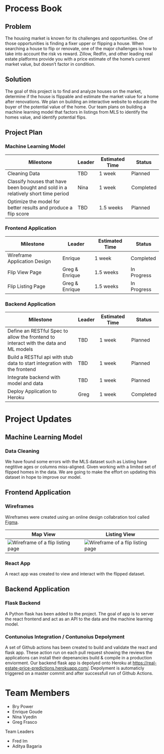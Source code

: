 # Process Book

## Problem

The housing market is known for its challenges and opportunities. One of those opportunities is finding a fixer upper or flipping a house. When searching a house to flip or renovate, one of the major challenges is how to take into account the risk vs reward. Zillow, Redfin, and other leading real estate platforms provide you with a price estimate of the home’s current market value, but doesn’t factor in condition.

## Solution

The goal of this project is to find and analyze houses on the market, determine if the house is flippable and estimate the market value for a home after renovations. We plan on building an interactive website to educate the buyer of the potential value of the home. Our team plans on building a machine learning model that factors in listings from MLS to identify the homes value, and identify potential flips.

## Project Plan

### Machine Learning Model

| Milestone                                                                        | Leader | Estimated Time | Status    |
|----------------------------------------------------------------------------------|--------|----------------|-----------|
| Cleaning Data                                                                    | TBD    | 1 week         | Planned   |
| Classify houses that have been bought and sold in a relatively short time period | Nina   | 1 week         | Completed |
| Optimize the model for better results and produce a flip score                   | TBD    | 1.5 weeks      | Planned   |

### Frontend Application

| Milestone                    | Leader         | Estimated Time | Status      |
|------------------------------|----------------|----------------|-------------|
| Wireframe Application Design | Enrique        | 1 week         | Completed   |
| Flip View Page               | Greg & Enrique | 1.5 weeks      | In Progress |
| Flip Listing Page            | Greg & Enrique | 1.5 weeks      | In Progress |


### Backend Application

| Milestone                                                                             | Leader | Estimated Time | Status    |
|---------------------------------------------------------------------------------------|--------|----------------|-----------|
| Define an RESTful Spec to allow the frontend to interact with the data and ML models  | TBD    | 1 week         | Planned   |
| Build a RESTful api with stub data to start integration with the frontend             | TBD    | 1 week         | Planned   |
| Integrate backend with model and data                                                 | TBD    | 1 week         | Planned   |
| Deploy Application to Heroku                                                          | Greg   | 1 week         | Completed |


# Project Updates

## Machine Learning Model

### Data Cleaning

We have found some errors with the MLS dataset such as Listing have negtitive ages or columns miss-aligned. Given working with a limited set of flipped homes in the data. We are going to make the effort on updating this dataset in hope to improve our model.

## Frontend Application

### Wireframes

Wireframes were created using an online design collabration tool called [Figma](https://www.figma.com/).

| **Map View** | **Listing View** |
|----------|--------------|
| ![Wireframe of a flip listing page](https://user-images.githubusercontent.com/5147346/87996092-45648000-cabf-11ea-8b77-a347f36e26cb.png) | ![Wireframe of a flip listing page](https://user-images.githubusercontent.com/5147346/87996239-8ceb0c00-cabf-11ea-9151-24cc19a855f7.png) |

### React App

A react app was created to view and interact with the flipped dataset.

## Backend Application

### Flask Backend

A Python flask has been added to the project. The goal of app is to server the react frontend and act as an API to the data and the machine learning model.

### Contunoius Integration / Contunoius Depolyment

A set of Github actions has been created to build and validate the react and flask app. These action run on each pull request showing the reviews the applications can install their depenancies build & compile in a production enviorment. Our backend flask app is depolyed onto Heroku at https://real-estate-price-predictions.herokuapp.com/. Depolyment is automaticly triggered on a master commit and after successfull run of Github Actions.

# Team Members

- Bry Power
- Enrique Goude
- Nina Vyedin
- Greg Frasco

Team Leaders
- Fred Im
- Aditya Bagaria
